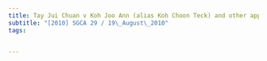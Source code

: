 ```yaml
---
title: Tay Jui Chuan v Koh Joo Ann (alias Koh Choon Teck) and other appeals 
subtitle: "[2010] SGCA 29 / 19\_August\_2010"
tags:


---
```


